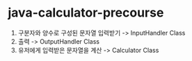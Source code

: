# java-calculator-precourse

1. 구분자와 양수로 구성된 문자열 입력받기 -> InputHandler Class
2. 출력 -> OutputHandler Class
3. 유저에게 입력받은 문자열을 계산 -> Calculator Class